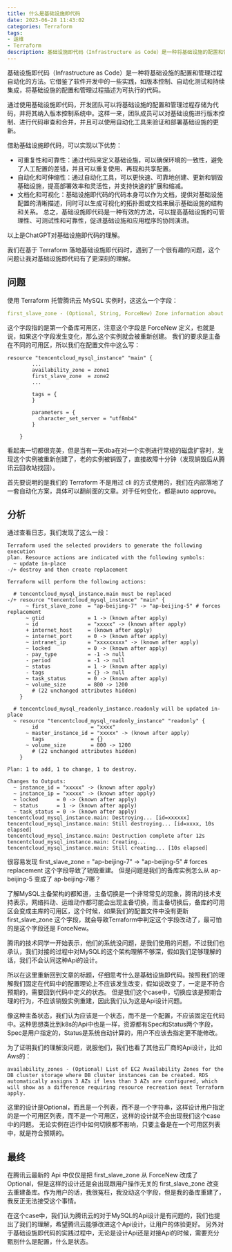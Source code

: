 ```yaml
---
title: 什么是基础设施即代码
date: 2023-06-28 11:43:02
categories: Terraform
tags:
- 运维
- Terraform
description: 基础设施即代码（Infrastructure as Code）是一种将基础设施的配置和管理过程自动化的方法。它借鉴了软件开发中的一些实践，如版本控制、自动化测试和持续集成，将基础设施的配置和管理过程描述为可执行的代码。 通过使用基础设施即代码，开发团队可以将基础设施的配置和管理过程存储为代码，并将其纳入版本控制系统中。这样一来，团队成员可以对基础设施进行版本控制、进行代码审查和合并，并且可以使用自动化工具来验证和部署基础设施的更新。
---
```


基础设施即代码（Infrastructure as Code）是一种将基础设施的配置和管理过程自动化的方法。它借鉴了软件开发中的一些实践，如版本控制、自动化测试和持续集成，将基础设施的配置和管理过程描述为可执行的代码。

通过使用基础设施即代码，开发团队可以将基础设施的配置和管理过程存储为代码，并将其纳入版本控制系统中。这样一来，团队成员可以对基础设施进行版本控制、进行代码审查和合并，并且可以使用自动化工具来验证和部署基础设施的更新。

借助基础设施即代码，可以实现以下优势：

- 可重复性和可靠性：通过代码来定义基础设施，可以确保环境的一致性，避免了人工配置的差错，并且可以重复使用、再现和共享配置。
- 自动化和可伸缩性：通过自动化工具，可以更快速、可靠地创建、更新和销毁基础设施，提高部署效率和灵活性，并支持快速的扩展和缩减。
- 文档化和可视化：基础设施即代码的代码本身可以作为文档，提供对基础设施配置的清晰描述，同时可以生成可视化的拓扑图或文档来展示基础设施的结构和关系。
总之，基础设施即代码是一种有效的方法，可以提高基础设施的可管理性、可测试性和可靠性，促进基础设施和应用程序的协同演进。

以上是ChatGPT对基础设施即代码的理解。

<!--more-->

我们在基于 Terraform 落地基础设施即代码时，遇到了一个很有趣的问题，这个问题让我对基础设施即代码有了更深刻的理解。

## 问题
使用 Terraform 托管腾讯云 MySQL 实例时，这这么一个字段：
```yaml
first_slave_zone - (Optional, String, ForceNew) Zone information about first slave instance.
```
这个字段指的是第一个备库可用区，注意这个字段是 ForceNew 定义，也就是说，如果这个字段发生变化，那么这个实例就会被重新创建。
我们的要求是主备在不同的可用区，所以我们在配置文件中这么写：
```hcl
resource "tencentcloud_mysql_instance" "main" {
        ...
        availability_zone = zone1
        first_slave_zone  = zone2
        ...

        tags = {
        }

        parameters = {
          character_set_server = "utf8mb4"
        }

    }
```

看起来一切都很完美，但是当有一天dba在对一个实例进行常规的磁盘扩容时，发现这个实例被重新创建了，老的实例被销毁了，直接故障十分钟（发现销毁后从腾讯云回收站找回）。

首先要说明的是我们的 Terraform 不是用过 cli 的方式使用的，我们在内部落地了一套自动化方案，具体可以翻前面的文章。对于任何变化，都是auto approve。

## 分析
通过查看日志，我们发现了这么一段：
```text
Terraform used the selected providers to generate the following execution
plan. Resource actions are indicated with the following symbols:
  ~ update in-place
-/+ destroy and then create replacement

Terraform will perform the following actions:

  # tencentcloud_mysql_instance.main must be replaced
-/+ resource "tencentcloud_mysql_instance" "main" {
      ~ first_slave_zone  = "ap-beijing-7" -> "ap-beijing-5" # forces replacement
      ~ gtid              = 1 -> (known after apply)
      ~ id                = "xxxxx" -> (known after apply)
      + internet_host     = (known after apply)
      ~ internet_port     = 0 -> (known after apply)
      ~ intranet_ip       = "xxxxxxxxx" -> (known after apply)
      ~ locked            = 0 -> (known after apply)
      - pay_type          = -1 -> null
      - period            = -1 -> null
      ~ status            = 1 -> (known after apply)
      - tags              = {} -> null
      ~ task_status       = 0 -> (known after apply)
      ~ volume_size       = 800 -> 1200
        # (22 unchanged attributes hidden)
    }

  # tencentcloud_mysql_readonly_instance.readonly will be updated in-place
  ~ resource "tencentcloud_mysql_readonly_instance" "readonly" {
        id                 = "xxxx"
      ~ master_instance_id = "xxxxx" -> (known after apply)
        tags               = {}
      ~ volume_size        = 800 -> 1200
        # (22 unchanged attributes hidden)
    }

Plan: 1 to add, 1 to change, 1 to destroy.

Changes to Outputs:
  ~ instance_id = "xxxxx" -> (known after apply)
  ~ instance_ip = "xxxxx" -> (known after apply)
  ~ locked      = 0 -> (known after apply)
  ~ status      = 1 -> (known after apply)
  ~ task_status = 0 -> (known after apply)
tencentcloud_mysql_instance.main: Destroying... [id=xxxxxx]
tencentcloud_mysql_instance.main: Still destroying... [id=xxxx, 10s elapsed]
tencentcloud_mysql_instance.main: Destruction complete after 12s
tencentcloud_mysql_instance.main: Creating...
tencentcloud_mysql_instance.main: Still creating... [10s elapsed]
```

很容易发现 first_slave_zone  = "ap-beijing-7" -> "ap-beijing-5" # forces replacement 这个字段导致了销毁重建。
但是问题是我们的备库实例怎么从 ap-beijing-5 变成了 ap-beijing-7哪？

了解MySQL主备架构的都知道，主备切换是一个非常常见的现象，腾讯的技术支持表示，网络抖动、运维动作都可能会出现主备切换，而主备切换后，备库的可用区会变成主库的可用区，这个时候，如果我们的配置文件中没有更新 first_slave_zone 这个字段，就会导致Terraform中判定这个字段改动了，最可怕的是这个字段还是 ForceNew。

腾讯的技术同学一开始表示，他们的系统没问题，是我们使用的问题，不过我们也承认，我们对接的过程中对MySQL的这个架构理解不够深，假如我们足够理解的话，我们不会认同这种Api的设计。

所以在这里重新回到文章的标题，仔细思考什么是基础设施即代码。按照我们的理解我们固定在代码中的配置理论上不应该发生改变，假如说改变了，一定是不符合预期的，需要回到代码中定义的状态。
但是我们这个case中，切换应该是预期合理的行为，不应该销毁实例重建，因此我们认为这是Api设计问题。

像这种主备状态，我们认为应该是一个状态，而不是一个配置，不应该固定在代码中。这种思想类比到k8s的Api中也是一样，资源都有Spec和Status两个字段，Spec是用户指定的，Status是系统自动计算的，用户不应该去指定更不能修改。

为了证明我们的理解没问题，说服他们，我们也看了其他云厂商的Api设计，比如Aws的：
```
availability_zones - (Optional) List of EC2 Availability Zones for the DB cluster storage where DB cluster instances can be created. RDS automatically assigns 3 AZs if less than 3 AZs are configured, which will show as a difference requiring resource recreation next Terraform apply.
```

这里的设计是Optional，而且是一个列表，而不是一个字符串，这样设计用户指定的是一个可用区列表，而不是一个可用区，这样的设计就不会出现我们这个case中的问题。
无论实例在运行中如何切换都不影响，只要主备是在一个可用区列表中，就是符合预期的。


## 最终
在腾讯云最新的 Api 中仅仅是把 first_slave_zone 从 ForceNew 改成了 Optional，但是这样的设计还是会出现跟用户操作无关的 first_slave_zone 改变去重建备库。作为用户的话，我很冤枉，我没动这个字段，但是我的备库重建了，我反正无法接受这个事情。

在这个case中，我们认为腾讯云的对于MySQL的Api设计是有问题的，我们也提出了我们的理解，希望腾讯云能够改进这个Api设计，让用户的体验更好。
另外对于基础设施即代码的实践过程中，无论是设计Api还是对接Api的时候，需要充分甄别什么是配置，什么是状态。


